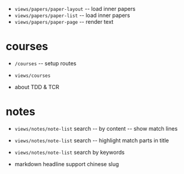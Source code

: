 - `views/papers/paper-layout` -- load inner papers
- `views/papers/paper-list` -- load inner papers
- `views/papers/paper-page` -- render text

# courses

- `/courses` -- setup routes

- `views/courses`

- about TDD & TCR

# notes

- `views/notes/note-list` search -- by content -- show match lines
- `views/notes/note-list` search -- highlight match parts in title

- `views/notes/note-list` search by keywords

- markdown headline support chinese slug
